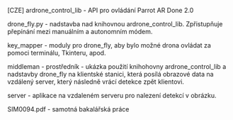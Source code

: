 [CZE]
ardrone_control_lib
	- API pro ovládání Parrot AR Done 2.0

drone_fly.py
	- nadstavba nad knihovnou ardrone_control_lib. Zpřistupňuje přepínání mezi manuálním a autonomním módem.

key_mapper
	- moduly pro drone_fly, aby bylo možné drona ovládat za pomoci terminálu, Tkinteru, apod.

middleman
	- prostředník - ukázka použití knihohovny ardrone_control_lib a nadstavby drone_fly na klientské stanici, která posílá obrazové data na vzdálený server, který následně vrácí detekce zpět klientovi.

server
	- aplikace na vzdaleném serveru pro nalezení detekcí v obrázku.

SIM0094.pdf
	- samotná bakalářská práce


